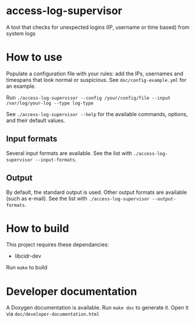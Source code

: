 # access-log-supervisor
A tool that checks for unexpected logins (IP, username or time based) from system logs

# How to use
Populate a configuration file with your rules: add the IPs, usernames and timespans that look normal or suspicious. See `doc/config-example.yml` for an example.

Run `./access-log-supervisor --config /your/config/file --input /var/log/your-log --type log-type`

See `./access-log-supervisor --help` for the available commands, options, and their default values.

## Input formats
Several input formats are available. See the list with `./access-log-supervisor --input-formats`.

## Output
By default, the standard output is used.
Other output formats are available (such as e-mail). See the list with `./access-log-supervisor --output-formats`.

# How to build
This project requires these dependancies:
* libcidr-dev

Run `make` to build

# Developer documentation
A Doxygen documentation is available. Run `make doc` to generate it. Open it via `doc/developer-documentation.html`
